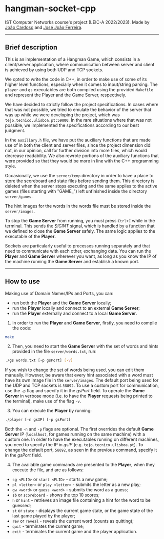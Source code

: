 # hangman-socket-cpp

IST Computer Networks course's project (LEIC-A 2022/2023). Made by [João Cardoso](https://github.com/joaoncardoso) and [José João Ferreira](https://github.com/jjasferreira).

---

## Brief description

This is an implementation of a Hangman Game, which consists in a client/server application, where communication between server and client is achieved by using both UDP and TCP sockets.

We opted to write the code in C++, in order to make use of some of its higher level functions, especially when it comes to input/string parsing. The `player` and `gs` executables are both compiled using the provided `Makefile` and represent the Player and the Game Server, respectively.

We have decided to strictly follow the project specifications. In cases where that was not possible, we tried to emulate the behavior of the server that was up while we were developing the project, which was `tejo.tecnico.ulisboa.pt:59000`. In the rare situations where that was not possible, we implemented the specifications according to our best judgment.

In the `auxiliary.h` file, we have put the auxiliary functions that are made use of in both the client and server files, since the project dimension did not, in our opinion, call for further division into more files, which would decrease readability. We also rewrote portions of the auxiliary functions that were provided so that they would be more in line with the C++ programming style.

Occasionally, we use the `server/temp` directory in order to have a place to store the scoreboard and state files before sending them. This directory is deleted when the server stops executing and the same applies to the active games (files starting with "GAME\_") left unfinished inside the directory `server/games`.

The hint images for the words in the words file must be stored inside the `server/images`.

To stop the **Game Server** from running, you must press `Ctrl+C` while in the terminal. This sends the _SIGINT_ signal, which is handled by a function that we defined to close the **Game Server** safely. The same logic applies to the executable of the **Player**.

Sockets are particularly useful to processes running separately and that need to communicate with each other, exchanging data.
You can run the **Player** and **Game Server** wherever you want, as long as you know the IP of the machine running the **Game Server** and establish a known port.

---

## How to use

Making use of Domain Names/IPs and Ports, you can:

- run both the **Player** and the **Game Server** locally;
- run the **Player** locally and connect to an external **Game Server**;
- run the **Player** externally and connect to a local **Game Server**.

1. In order to run the **Player** and **Game Server**, firstly, you need to compile the code:

```bash
make
```

2. Then, you need to start the **Game Server** with the set of words and hints provided in the file `server/words.txt`, run:

```bash
./gs words.txt [-p gsPort] [-v]
```

If you wish to change the set of words being used, you can edit them manually. However, be aware that every hint associated with a word must have its own image file in the `server/images`.
The default port being used for the UDP and TCP sockets is `58092`. To use a custom port for communication, use the `-p` flag and specify it in the _gsPort_ field.
To operate the **Game Server** in verbose mode (i.e. to have the **Player** requests being printed to the terminal), make use of the flag `-v`.

3. You can execute the **Player** by running:

```bash
./player [-n gsIP] [-p gsPort]
```

Both the `-n` and `-p` flags are optional. The first overrides the default **Game Server** IP (`localhost`, for games running on the same machine) with a custom one. In order to have the executables running on different machines, you need to specify the IP in _gsIP_ (e.g. `tejo.tecnico.ulisboa.pt`).
To change the default port, `58092`, as seen in the previous command, specify it in the _gsPort_ field.

4. The available game commands are presented to the **Player**, when they execute the file, and are as follows:

- `sg <PLID>` or `start <PLID>` - starts a new game;
- `pl <letter>` or `play <letter>` - submits the letter as a new play;
- `gw <word>` or `guess <word>` - submits the word as a guess;
- `sb` or `scoreboard` - shows the top 10 scores;
- `h` or `hint` - retrieves an image file containing a hint for the word to be guessed;
- `st` or `state` - displays the current game state, or the game state of the last game played by the player;
- `rev` or `reveal` - reveals the current word (counts as quitting);
- `quit` - terminates the current game;
- `exit` - terminates the current game and the player application.
